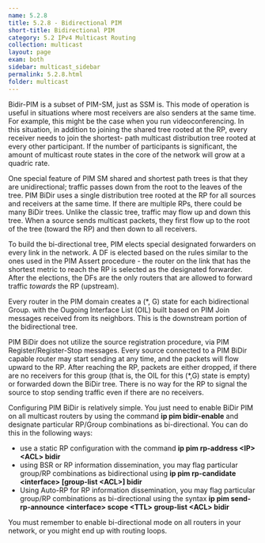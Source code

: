 ```yaml
---
name: 5.2.8
title: 5.2.8 - Bidirectional PIM
short-title: Bidirectional PIM
category: 5.2 IPv4 Multicast Routing
collection: multicast
layout: page
exam: both
sidebar: multicast_sidebar
permalink: 5.2.8.html
folder: multicast
---
```

Bidir-PIM is a subset of PIM-SM, just as SSM is. This mode of operation is useful in situations where most receivers are also senders at the same time. For example, this might be the case when you run videoconferencing. In this situation, in addition to joining the shared tree rooted at the RP, every receiver needs to join the shortest- path multicast distribution tree rooted at every other participant. If the number of participants is significant, the amount of multicast route states in the core of the network will grow at a quadric rate.

One special feature of PIM SM shared and shortest path trees is that they are unidirectional; traffic passes down from the root to the leaves of the tree. PIM BiDir uses a single distribution tree rooted at the RP for all sources and receivers at the same time. If there are multiple RPs, there could be many BiDir trees. Unlike the classic tree, traffic may flow up and down this tree. When a source sends multicast packets, they first flow up to the root of the tree (toward the RP) and then down to all receivers.

To build the bi-directional tree, PIM elects special designated forwarders on every link in the network. A DF is elected based on the rules similar to the ones used in the PIM Assert procedure - the router on the link that has the shortest metric to reach the RP is selected as the designated forwarder. After the elections, the DFs are the only routers that are allowed to forward traffic *towards* the RP (upstream).

Every router in the PIM domain creates a (*, G) state for each bidirectional Group. with the Ougoing Interface List (OIL) built based on PIM Join messages received from its neighbors. This is the downstream portion of the bidirectional tree.

PIM BiDir does not utilize the source registration procedure, via PIM Register/Register-Stop messages. Every source connected to a PIM BiDir capable router may start sending at any time, and the packets will flow upward to the RP. After reaching the RP, packets are either dropped, if there are no receivers for this group (that is, the OIL for this (*,G) state is empty) or forwarded down the BiDir tree. There is no way for the RP to signal the source to stop sending traffic even if there are no receivers.

Configuring PIM BiDir is relatively simple. You just need to enable BiDir PIM on all multicast routers by using the command **ip pim bidir-enable** and designate particular RP/Group combinations as bi-directional. You can do this in the following ways:
- use a static RP configuration with the command **ip pim rp-address \<IP\> \<ACL\> bidir**
- using BSR or RP information dissemination, you may flag particular group/RP combinations as bidirectional using **ip pim rp-candidate \<interface\> \[group-list \<ACL\>\] bidir**
- Using Auto-RP for RP information dissemination, you may flag particular group/RP combinations as bi-directional using the syntax **ip pim send-rp-announce \<interface\> scope \<TTL\> group-list \<ACL\> bidir**

You must remember to enable bi-directional mode on all routers in your network, or you might end up with routing loops.
